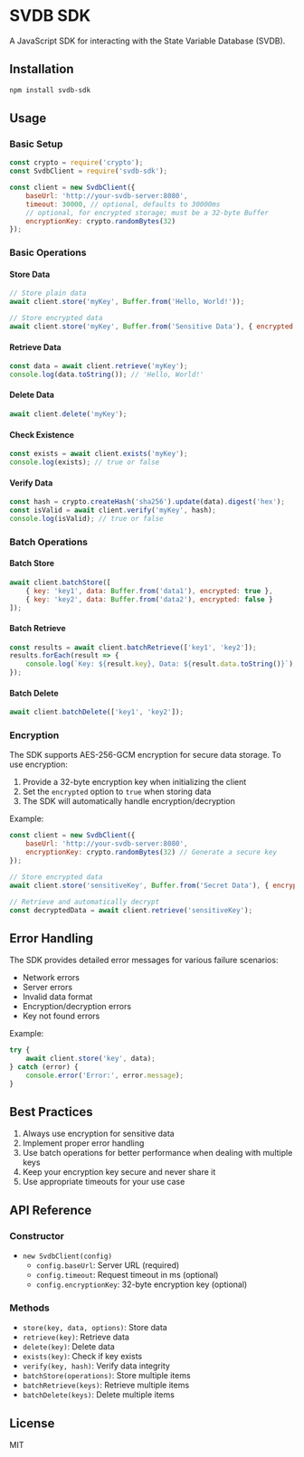 # SVDB SDK

A JavaScript SDK for interacting with the State Variable Database (SVDB).

## Installation

```bash
npm install svdb-sdk
```

## Usage

### Basic Setup

```javascript
const crypto = require('crypto');
const SvdbClient = require('svdb-sdk');

const client = new SvdbClient({
    baseUrl: 'http://your-svdb-server:8080',
    timeout: 30000, // optional, defaults to 30000ms
    // optional, for encrypted storage; must be a 32-byte Buffer
    encryptionKey: crypto.randomBytes(32)
});
```

### Basic Operations

#### Store Data
```javascript
// Store plain data
await client.store('myKey', Buffer.from('Hello, World!'));

// Store encrypted data
await client.store('myKey', Buffer.from('Sensitive Data'), { encrypted: true });
```

#### Retrieve Data
```javascript
const data = await client.retrieve('myKey');
console.log(data.toString()); // 'Hello, World!'
```

#### Delete Data
```javascript
await client.delete('myKey');
```

#### Check Existence
```javascript
const exists = await client.exists('myKey');
console.log(exists); // true or false
```

#### Verify Data
```javascript
const hash = crypto.createHash('sha256').update(data).digest('hex');
const isValid = await client.verify('myKey', hash);
console.log(isValid); // true or false
```

### Batch Operations

#### Batch Store
```javascript
await client.batchStore([
    { key: 'key1', data: Buffer.from('data1'), encrypted: true },
    { key: 'key2', data: Buffer.from('data2'), encrypted: false }
]);
```

#### Batch Retrieve
```javascript
const results = await client.batchRetrieve(['key1', 'key2']);
results.forEach(result => {
    console.log(`Key: ${result.key}, Data: ${result.data.toString()}`);
});
```

#### Batch Delete
```javascript
await client.batchDelete(['key1', 'key2']);
```

### Encryption

The SDK supports AES-256-GCM encryption for secure data storage. To use encryption:

1. Provide a 32-byte encryption key when initializing the client
2. Set the `encrypted` option to `true` when storing data
3. The SDK will automatically handle encryption/decryption

Example:
```javascript
const client = new SvdbClient({
    baseUrl: 'http://your-svdb-server:8080',
    encryptionKey: crypto.randomBytes(32) // Generate a secure key
});

// Store encrypted data
await client.store('sensitiveKey', Buffer.from('Secret Data'), { encrypted: true });

// Retrieve and automatically decrypt
const decryptedData = await client.retrieve('sensitiveKey');
```

## Error Handling

The SDK provides detailed error messages for various failure scenarios:

- Network errors
- Server errors
- Invalid data format
- Encryption/decryption errors
- Key not found errors

Example:
```javascript
try {
    await client.store('key', data);
} catch (error) {
    console.error('Error:', error.message);
}
```

## Best Practices

1. Always use encryption for sensitive data
2. Implement proper error handling
3. Use batch operations for better performance when dealing with multiple keys
4. Keep your encryption key secure and never share it
5. Use appropriate timeouts for your use case

## API Reference

### Constructor
- `new SvdbClient(config)`
  - `config.baseUrl`: Server URL (required)
  - `config.timeout`: Request timeout in ms (optional)
  - `config.encryptionKey`: 32-byte encryption key (optional)

### Methods
- `store(key, data, options)`: Store data
- `retrieve(key)`: Retrieve data
- `delete(key)`: Delete data
- `exists(key)`: Check if key exists
- `verify(key, hash)`: Verify data integrity
- `batchStore(operations)`: Store multiple items
- `batchRetrieve(keys)`: Retrieve multiple items
- `batchDelete(keys)`: Delete multiple items

## License

MIT 